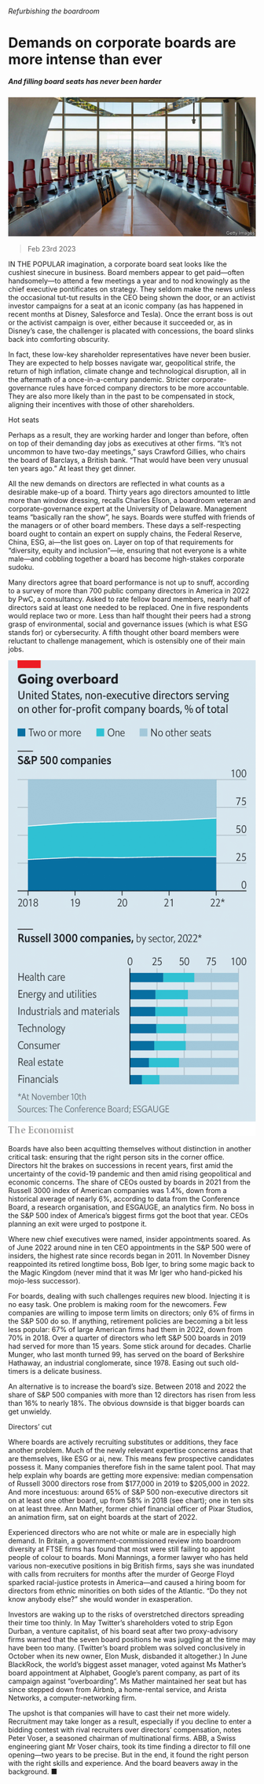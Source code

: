 ###### Refurbishing the boardroom

# Demands on corporate boards are more intense than ever 

##### And filling board seats has never been harder 

![image](images/20230225_WBP503.jpg) 

> Feb 23rd 2023 

IN THE POPULAR imagination, a corporate board seat looks like the cushiest sinecure in business. Board members appear to get paid—often handsomely—to attend a few meetings a year and to nod knowingly as the chief executive pontificates on strategy. They seldom make the news unless the occasional tut-tut results in the CEO being shown the door, or an activist investor campaigns for a seat at an iconic company (as has happened in recent months at Disney, Salesforce and Tesla). Once the errant boss is out or the activist campaign is over, either because it succeeded or, as in Disney’s case, the challenger is placated with concessions, the board slinks back into comforting obscurity.

In fact, these low-key shareholder representatives have never been busier. They are expected to help bosses navigate war, geopolitical strife, the return of high inflation, climate change and technological disruption, all in the aftermath of a once-in-a-century pandemic. Stricter corporate-governance rules have forced company directors to be more accountable. They are also more likely than in the past to be compensated in stock, aligning their incentives with those of other shareholders. 

Hot seats

Perhaps as a result, they are working harder and longer than before, often on top of their demanding day jobs as executives at other firms. “It’s not uncommon to have two-day meetings,” says Crawford Gillies, who chairs the board of Barclays, a British bank. “That would have been very unusual ten years ago.” At least they get dinner.

All the new demands on directors are reflected in what counts as a desirable make-up of a board. Thirty years ago directors amounted to little more than window dressing, recalls Charles Elson, a boardroom veteran and corporate-governance expert at the University of Delaware. Management teams “basically ran the show”, he says. Boards were stuffed with friends of the managers or of other board members. These days a self-respecting board ought to contain an expert on supply chains, the Federal Reserve, China, ESG, ai—the list goes on. Layer on top of that requirements for “diversity, equity and inclusion”—ie, ensuring that not everyone is a white male—and cobbling together a board has become high-stakes corporate sudoku.

Many directors agree that board performance is not up to snuff, according to a survey of more than 700 public company directors in America in 2022 by PwC, a consultancy. Asked to rate fellow board members, nearly half of directors said at least one needed to be replaced. One in five respondents would replace two or more. Less than half thought their peers had a strong grasp of environmental, social and governance issues (which is what ESG stands for) or cybersecurity. A fifth thought other board members were reluctant to challenge management, which is ostensibly one of their main jobs. 

![image](images/20230225_WBC083.png) 


Boards have also been acquitting themselves without distinction in another critical task: ensuring that the right person sits in the corner office. Directors hit the brakes on successions in recent years, first amid the uncertainty of the covid-19 pandemic and then amid rising geopolitical and economic concerns. The share of CEOs ousted by boards in 2021 from the Russell 3000 index of American companies was 1.4%, down from a historical average of nearly 6%, according to data from the Conference Board, a research organisation, and ESGAUGE, an analytics firm. No boss in the S&amp;P 500 index of America’s biggest firms got the boot that year. CEOs planning an exit were urged to postpone it. 

Where new chief executives were named, insider appointments soared. As of June 2022 around nine in ten CEO appointments in the S&amp;P 500 were of insiders, the highest rate since records began in 2011. In November Disney reappointed its retired longtime boss, Bob Iger, to bring some magic back to the Magic Kingdom (never mind that it was Mr Iger who hand-picked his mojo-less successor).

For boards, dealing with such challenges requires new blood. Injecting it is no easy task. One problem is making room for the newcomers. Few companies are willing to impose term limits on directors; only 6% of firms in the S&amp;P 500 do so. If anything, retirement policies are becoming a bit less less popular: 67% of large American firms had them in 2022, down from 70% in 2018. Over a quarter of directors who left S&amp;P 500 boards in 2019 had served for more than 15 years. Some stick around for decades. Charlie Munger, who last month turned 99, has served on the board of Berkshire Hathaway, an industrial conglomerate, since 1978. Easing out such old-timers is a delicate business. 

An alternative is to increase the board’s size. Between 2018 and 2022 the share of S&amp;P 500 companies with more than 12 directors has risen from less than 16% to nearly 18%. The obvious downside is that bigger boards can get unwieldy.

Directors’ cut

Where boards are actively recruiting substitutes or additions, they face another problem. Much of the newly relevant expertise concerns areas that are themselves, like ESG or ai, new. This means few prospective candidates possess it. Many companies therefore fish in the same talent pool. That may help explain why boards are getting more expensive: median compensation of Russell 3000 directors rose from $177,000 in 2019 to $205,000 in 2022. And more incestuous: around 65% of S&amp;P 500 non-executive directors sit on at least one other board, up from 58% in 2018 (see chart); one in ten sits on at least three. Ann Mather, former chief financial officer of Pixar Studios, an animation firm, sat on eight boards at the start of 2022. 

Experienced directors who are not white or male are in especially high demand. In Britain, a government-commissioned review into boardroom diversity at FTSE firms has found that most were still failing to appoint people of colour to boards. Moni Mannings, a former lawyer who has held various non-executive positions in big British firms, says she was inundated with calls from recruiters for months after the murder of George Floyd sparked racial-justice protests in America—and caused a hiring boom for directors from ethnic minorities on both sides of the Atlantic. “Do they not know anybody else?” she would wonder in exasperation. 

Investors are waking up to the risks of overstretched directors spreading their time too thinly. In May Twitter’s shareholders voted to strip Egon Durban, a venture capitalist, of his board seat after two proxy-advisory firms warned that the seven board positions he was juggling at the time may have been too many. (Twitter’s board problem was solved conclusively in October when its new owner, Elon Musk, disbanded it altogether.) In June BlackRock, the world’s biggest asset manager, voted against Ms Mather’s board appointment at Alphabet, Google’s parent company, as part of its campaign against “overboarding”. Ms Mather maintained her seat but has since stepped down from Airbnb, a home-rental service, and Arista Networks, a computer-networking firm. 

The upshot is that companies will have to cast their net more widely. Recruitment may take longer as a result, especially if you decline to enter a bidding contest with rival recruiters over directors’ compensation, notes Peter Voser, a seasoned chairman of multinational firms. ABB, a Swiss engineering giant Mr Voser chairs, took its time finding a director to fill one opening—two years to be precise. But in the end, it found the right person with the right skills and experience. And the board beavers away in the background. ■


